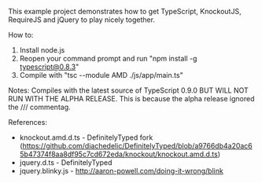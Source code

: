 This example project demonstrates how to get TypeScript, KnockoutJS, RequireJS and jQuery to play nicely together.

How to:
1. Install node.js
2. Reopen your command prompt and run "npm install -g typescript@0.8.3"
3. Compile with "tsc --module AMD ./js/app/main.ts"

Notes:
Compiles with the latest source of TypeScript 0.9.0 BUT WILL NOT RUN WITH THE ALPHA RELEASE.
This is because the alpha release ignored the ///<amd-dependency /> commentag.

References:
* knockout.amd.d.ts - DefinitelyTyped fork (https://github.com/diachedelic/DefinitelyTyped/blob/a9766db4a20ac65b47374f8aa8df95c7cd672eda/knockout/knockout.amd.d.ts)
* jquery.d.ts - DefinitelyTyped
* jquery.blinky.js - http://aaron-powell.com/doing-it-wrong/blink

